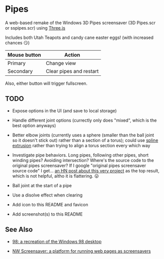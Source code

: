 # Pipes

A web-based remake of the Windows 3D Pipes screensaver (3D Pipes.scr or sspipes.scr) using [Three.js](https://threejs.org/)

Includes both Utah Teapots and candy cane easter eggs! (with increased chances 😏)

Mouse button | Action
--- | ---
Primary | Change view
Secondary | Clear pipes and restart

Also, either button will trigger fullscreen.

## TODO

* Expose options in the UI (and save to local storage)

* Handle different joint options (currectly only does "mixed", which is the best option anyways)

* Better elbow joints (currently uses a sphere (smaller than the ball joint so it doesn't stick out) rather than a section of a torus);
could use [spline extrusion](https://threejs.org/examples/#webgl_geometry_extrude_splines) rather than trying to align a torus section every which way

* Investigate pipe behaviors.
Long pipes, following other pipes, short winding pipes?
Avoiding intersection?
Where's the source code to the original pipes screensaver?
If I google "original pipes screensaver source code" I get...
[an HN post about this very project](https://news.ycombinator.com/item?id=10609822) as the top result,
which is not helpful, altho it is flattering. 😛

* Ball joint at the start of a pipe

* Use a disolve effect when clearing

* Add icon to this README and favicon

* Add screenshot(s) to this README

## See Also

* [98: a recreation of the Windows 98 desktop](https://github.com/1j01/98)

* [NW Screensaver: a platform for running web pages as screensavers](https://github.com/1j01/nw-screensaver)
